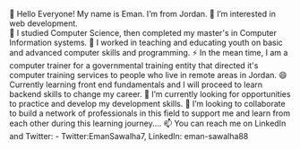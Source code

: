  👋 Hello Everyone! My name is Eman. I’m from Jordan.
 👀 I’m interested in web development.  
 🌱 I studied Computer Science, then completed my master's in Computer Information systems. 
 🤔 I worked in teaching and educating youth on basic and advanced computer skills and programming. 
 ⚡ In the mean time, I am a computer trainer for a governmental training entity that directed it's computer 
    training services to people who live in remote areas in Jordan.
 😄 Currently learning front end fundamentals and I will proceed to learn backend skills to change my career.
 🔭 I’m currently looking for opportunities to practice and develop my development skills.
 💞️ I’m looking to collaborate to build a network of professionals in this field to support me 
     and learn from each other during this learning journey....
 📫 You can reach me on LinkedIn and Twitter:
    - Twitter:EmanSawalha7, LinkedIn: eman-sawalha88 


